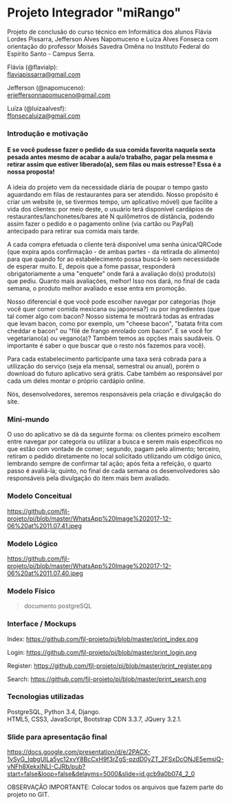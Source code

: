 # Projeto Integrador "miRango"<br>
  Projeto de conclusão do curso técnico em Informática dos alunos Flávia Lordes Pissarra, Jefferson Alves Napomuceno e Luíza Alves Fonseca com orientação do professor Moisés Savedra Omêna no Instituto Federal do Espírito Santo - Campus Serra.<br>
  
  Flávia (@flavialp):<br>
  flaviapissarra@gmail.com<br>
  
  Jefferson (@napomuceno):<br>
  erjeffersonnapomuceno@gmail.com<br>

  Luíza (@luizaalvesf):<br>
  ffonsecaluiza@gmail.com<br>

### Introdução e motivação<br>
  #### E se você pudesse fazer o pedido da sua comida favorita naquela sexta pesada antes mesmo de acabar a aula/o trabalho, pagar pela mesma e retirar assim que estiver liberado(a), sem filas ou mais estresse? Essa é a nossa proposta!
  
  A ideia do projeto vem da necessidade diária de poupar o tempo gasto aguardando em filas de restaurantes para ser atendido. Nosso propósito é criar um website (e, se tivermos tempo, um aplicativo móvel) que facilite a vida dos clientes: por meio deste, o usuário terá disponível cardápios de restaurantes/lanchonetes/bares até N quilômetros de distância, podendo assim fazer o pedido e o pagamento online (via cartão ou PayPal) antecipado para retirar sua comida mais tarde.

  A cada compra efetuada o cliente terá disponível uma senha única/QRCode (que expira após confirmação - de ambas partes - da retirada do alimento) para que quando for ao estabelecimento possa buscá-lo sem necessidade de esperar muito. E, depois que a fome passar, responderá obrigatoriamente a uma "enquete" onde fará a avaliação do(s) produto(s) que pediu. Quanto mais avaliações, melhor! Isso nos dará, no final de cada semana, o produto melhor avaliado e esse entra em promoção.
  
  Nosso diferencial é que você pode escolher navegar por categorias (hoje você quer comer comida mexicana ou japonesa?) ou por ingredientes (que tal comer algo com bacon? Nosso sistema te mostrará todas as entradas que levam bacon, como por exemplo, um "cheese bacon", "batata frita com cheddar e bacon" ou "filé de frango enrolado com bacon". E se você for vegetariano(a) ou vegano(a)? Também temos as opções mais saudáveis. O importante é saber o que buscar que o resto nós fazemos para você).
  
  Para cada estabelecimento participante uma taxa será cobrada para a utilização do serviço (seja ela mensal, semestral ou anual), porém o download do futuro aplicativo será grátis. Cabe também ao responsável por cada um deles montar o próprio cardápio online.
  
  Nós, desenvolvedores, seremos responsáveis pela criação e divulgação do site.

### Mini-mundo<br>
  
  O uso do aplicativo se dá da seguinte forma: os clientes primeiro escolhem entre navegar por categoria ou utilizar a busca e serem mais específicos no que estão com vontade de comer; segundo, pagam pelo alimento; terceiro, retiram o pedido diretamente no local solicitado utilizando um código único, lembrando sempre de confirmar tal ação; após feita a refeição, o quarto passo é avaliá-la; quinto, no final de cada semana os desenvolvedores são responsáveis pela divulgação do item mais bem avaliado.

### Modelo Conceitual<br>

  https://github.com/fjl-projeto/pi/blob/master/WhatsApp%20Image%202017-12-06%20at%2011.07.41.jpeg
  
### Modelo Lógico<br>

  https://github.com/fjl-projeto/pi/blob/master/WhatsApp%20Image%202017-12-06%20at%2011.07.40.jpeg
  
### Modelo Físico<br>

  > documento postgreSQL

### Interface / Mockups<br>

  Index:
  https://github.com/fjl-projeto/pi/blob/master/print_index.png
  
  Login:
  https://github.com/fjl-projeto/pi/blob/master/print_login.png
  
  Register:
  https://github.com/fjl-projeto/pi/blob/master/print_register.png
  
  Search:
  https://github.com/fjl-projeto/pi/blob/master/print_search.png
  
### Tecnologias utilizadas<br>

  PostgreSQL, Python 3.4, Django.<br>
  HTML5, CSS3, JavaScript, Bootstrap CDN 3.3.7, JQuery 3.2.1.

### Slide para apresentação final<br>

  https://docs.google.com/presentation/d/e/2PACX-1vSyG_lqbgUILa5yc12xvY8BcCxH9f3rZgS-pzdD0yZT_2FSxDcONJE5emsiQ-vNFh8XekxINLI-CJRb/pub?start=false&loop=false&delayms=5000&slide=id.gcb9a0b074_2_0
  
OBSERVAÇÃO IMPORTANTE:
Colocar todos os arquivos que fazem parte do projeto no GIT.

